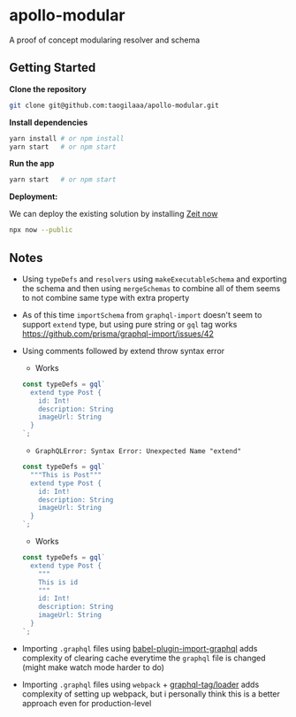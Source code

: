 # apollo-modular

A proof of concept modularing resolver and schema

## Getting Started

**Clone the repository**

```sh
git clone git@github.com:taogilaaa/apollo-modular.git
```

**Install dependencies**

```sh
yarn install # or npm install
yarn start   # or npm start
```

**Run the app**

```sh
yarn start   # or npm start
```

**Deployment:**

We can deploy the existing solution by installing [Zeit now](https://zeit.co/now)

```sh
npx now --public
```

## Notes

- Using `typeDefs` and `resolvers` using `makeExecutableSchema` and exporting the schema and then using `mergeSchemas` to combine all of them seems to not combine same type with extra property

- As of this time `importSchema` from `graphql-import` doesn't seem to support `extend` type, but using pure string or `gql` tag works https://github.com/prisma/graphql-import/issues/42

- Using comments followed by extend throw syntax error

  - Works

  ```js
  const typeDefs = gql`
    extend type Post {
      id: Int!
      description: String
      imageUrl: String
    }
  `;
  ```

  - `GraphQLError: Syntax Error: Unexpected Name "extend"`

  ```js
  const typeDefs = gql`
    """This is Post"""
    extend type Post {
      id: Int!
      description: String
      imageUrl: String
    }
  `;
  ```

  - Works

  ```js
  const typeDefs = gql`
    extend type Post {
      """
      This is id
      """
      id: Int!
      description: String
      imageUrl: String
    }
  `;
  ```

- Importing `.graphql` files using [babel-plugin-import-graphql](https://github.com/detrohutt/babel-plugin-import-graphql) adds complexity of clearing cache everytime the `graphql` file is changed (might make watch mode harder to do)

- Importing `.graphql` files using `webpack` + [graphql-tag/loader](https://github.com/apollographql/graphql-tag) adds complexity of setting up webpack, but i personally think this is a better approach even for production-level
